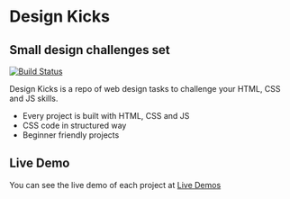 # Design Kicks
## Small design challenges set

[![Build Status](https://travis-ci.org/joemccann/dillinger.svg?branch=master)](https://vkasgupta.com/portfolio)

Design Kicks is a repo of web design tasks to challenge your HTML, CSS and JS skills.

- Every project is built with HTML, CSS and JS
- CSS code in structured way
- Beginner friendly projects

## Live Demo

You can see the live demo of each project at [Live Demos](https://dev-vikasgupta.netlify.app/)